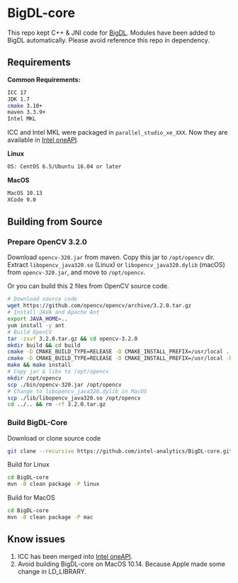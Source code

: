 # BigDL-core

This repo kept C++ & JNI code for [BigDL](https://github.com/intel-analytics/BigDL). Modules have been added to BigDL automatically. Please avoid reference this repo in dependency.

## Requirements

**Common Requirements:**

```bash
ICC 17
JDK 1.7
cmake 3.10+
maven 3.3.9+
Intel MKL
```

ICC and Intel MKL were packaged in `parallel_studio_xe_XXX`. Now they are available in [Intel oneAPI](https://www.intel.com/content/www/us/en/developer/tools/oneapi/overview.html).

**Linux**

```bash
OS: CentOS 6.5/Ubuntu 16.04 or later
```

**MacOS**

```bash
MacOS 10.13
XCode 9.0
```

## Building from Source

### Prepare OpenCV 3.2.0

Download `opencv-320.jar` from maven. Copy this jar to `/opt/opencv` dir. Extract `libopencv_java320.so` (Linux) or `libopencv_java320.dylib` (macOS) from `opencv-320.jar`, and move to `/opt/opencv`.

Or you can build this 2 files from OpenCV source code.

```bash
# Download source code
wget https://github.com/opencv/opencv/archive/3.2.0.tar.gz
# Install JAVA and Apache Ant
export JAVA_HOME=..
yum install -y ant
# Build OpenCV
tar -zxvf 3.2.0.tar.gz && cd opencv-3.2.0
mkdir build && cd build
cmake -D CMAKE_BUILD_TYPE=RELEASE -D CMAKE_INSTALL_PREFIX=/usr/local ..
cmake -D CMAKE_BUILD_TYPE=RELEASE -D CMAKE_INSTALL_PREFIX=/usr/local -DBUILD_TESTS=OFF ..
make && make install
# Copy jar & libs to /opt/opencv
mkdir /opt/opencv
scp ./bin/opencv-320.jar /opt/opencv
# Change to libopencv_java320.dylib in MacOS
scp ./lib/libopencv_java320.so /opt/opencv
cd ../.. && rm -rf 3.2.0.tar.gz
```

### Build BigDL-Core

Download or clone source code

```bash
git clone --recursive https://github.com/intel-analytics/BigDL-core.git
```

Build for Linux

```bash
cd BigDL-core
mvn -B clean package -P linux
```

Build for MacOS

```bash
cd BigDL-core
mvn -B clean package -P mac
```

## Know issues

1. ICC has been merged into [Intel oneAPI](https://www.intel.com/content/www/us/en/developer/tools/oneapi/dpc-compiler.html).
2. Avoid building BigDL-core on MacOS 10.14. Because Apple made some change in LD_LIBRARY.
